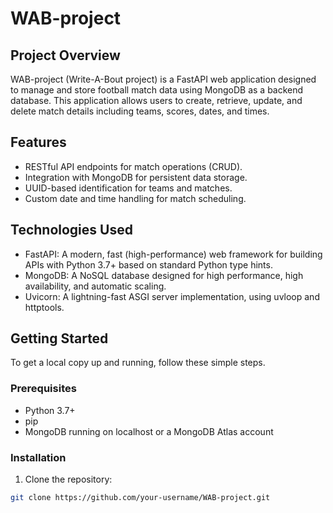 # WAB-project

## Project Overview

WAB-project (Write-A-Bout project) is a FastAPI web application designed to manage and store football match data using MongoDB as a backend database. This application allows users to create, retrieve, update, and delete match details including teams, scores, dates, and times.

## Features

- RESTful API endpoints for match operations (CRUD).
- Integration with MongoDB for persistent data storage.
- UUID-based identification for teams and matches.
- Custom date and time handling for match scheduling.

## Technologies Used

- FastAPI: A modern, fast (high-performance) web framework for building APIs with Python 3.7+ based on standard Python type hints.
- MongoDB: A NoSQL database designed for high performance, high availability, and automatic scaling.
- Uvicorn: A lightning-fast ASGI server implementation, using uvloop and httptools.

## Getting Started

To get a local copy up and running, follow these simple steps.

### Prerequisites

- Python 3.7+
- pip
- MongoDB running on localhost or a MongoDB Atlas account

### Installation

1. Clone the repository:
```bash
git clone https://github.com/your-username/WAB-project.git
